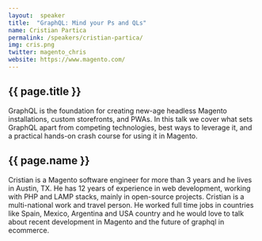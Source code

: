 ```yaml
---
layout:  speaker
title:  "GraphQL: Mind your Ps and QLs"
name: Cristian Partica
permalink: /speakers/cristian-partica/
img: cris.png
twitter: magento_chris
website: https://www.magento.com/
---
```


## {{ page.title }}
GraphQL is the foundation for creating new-age headless Magento installations, custom storefronts, and PWAs. In this talk we cover what sets GraphQL apart from competing technologies, best ways to leverage it, and a practical hands-on crash course for using it in Magento.

## {{ page.name }}
Cristian is a Magento software engineer for more than 3 years and he lives in Austin, TX. He has 12 years of experience in web development, working with PHP and LAMP stacks, mainly in open-source projects. Cristian is a multi-national work and travel person. He worked full time jobs in countries like Spain, Mexico, Argentina and USA country and he would love to talk about recent development in Magento and the future of graphql in ecommerce.
